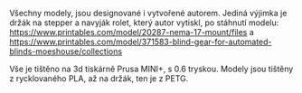 Všechny modely, jsou designované i vytvořené autorem.
Jediná výjimka je držák na stepper a navyják rolet, který autor vytiskl, po stáhnutí modelu: https://www.printables.com/model/20287-nema-17-mount/files a https://www.printables.com/model/371583-blind-gear-for-automated-blinds-moeshouse/collections

Vše je tištěno na 3d tiskárně Prusa MINI+, s 0.6 tryskou. Modely jsou tištěny z rycklovaného PLA, až na držák, ten je z PETG.
